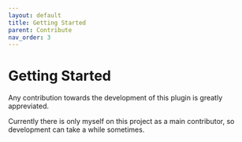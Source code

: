 ```yaml
---
layout: default
title: Getting Started
parent: Contribute
nav_order: 3
---
```


# Getting Started

Any contribution towards the development of this plugin is greatly appreviated.

Currently there is only myself on this project as a main contributor,
so development can take a while sometimes.
